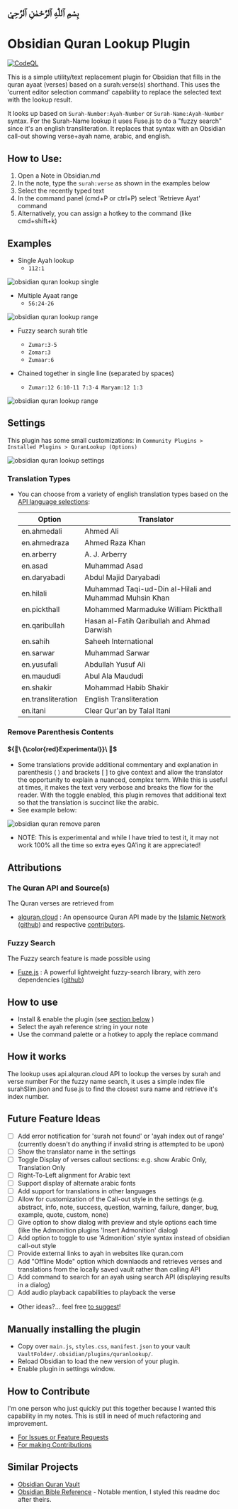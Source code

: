 ## بِسْمِ ٱللّٰهِ ٱلرَّحْمٰنِ ٱلرَّحِيْ
# Obsidian Quran Lookup Plugin
[![CodeQL](https://github.com/abuibrahim2/quranlookup/actions/workflows/codeql.yml/badge.svg)](https://github.com/abuibrahim2/quranlookup/actions/workflows/codeql.yml)


This is a simple utility/text replacement plugin for Obsidian that fills in the quran ayaat (verses) based on a surah:verse(s) shorthand. This uses the 'current editor selection command' capability to replace the selected text with the lookup result.

It looks up based on `Surah-Number:Ayah-Number` or `Surah-Name:Ayah-Number` syntax. For the Surah-Name lookup it uses Fuse.js to do a "fuzzy search" since it's an english transliteration. It replaces that syntax with an Obsidian call-out showing verse+ayah name, arabic, and english.

## How to Use:
1. Open a Note in Obsidian.md
2. In the note, type the `surah:verse` as shown in the examples below
3. Select the recently typed text 
4. In the command panel (cmd+P or ctrl+P) select 'Retrieve Ayat' command
5. Alternatively, you can assign a hotkey to the command (like cmd+shift+k)

## Examples
- Single Ayah lookup
  - `112:1`

![obsidian quran lookup single](/docs/quran-lookup-single.gif?raw=true)

- Multiple Ayaat range
  - `56:24-26`

![obsidian quran lookup range](/docs/quran-lookup-range.gif?raw=true)

- Fuzzy search surah title
  - `Zumar:3-5`
  - `Zomar:3`
  - `Zumaar:6`

- Chained together in single line (separated by spaces)
  - `Zumar:12 6:10-11 7:3-4 Maryam:12 1:3`

![obsidian quran lookup range](/docs/quran-lookup-chained.gif?raw=true)

## Settings
This plugin has some small customizations: in `Community Plugins > Installed Plugins > QuranLookup (Options)`

![obsidian quran lookup settings](/docs/settings.png?raw=true)

### Translation Types
- You can choose from a variety of english translation types based on the [API language selections](http://api.alquran.cloud/v1/edition/language/en):

  | Option | Translator |
  | ------------| ---------|
  | en.ahmedali | Ahmed Ali|
  | en.ahmedraza | Ahmed Raza Khan|
  | en.arberry | A. J. Arberry|
  | en.asad | Muhammad Asad|
  | en.daryabadi | Abdul Majid Daryabadi|
  | en.hilali | Muhammad Taqi-ud-Din al-Hilali and Muhammad Muhsin Khan|
  | en.pickthall | Mohammed Marmaduke William Pickthall|
  | en.qaribullah | Hasan al-Fatih Qaribullah and Ahmad Darwish|
  | en.sahih | Saheeh International|
  | en.sarwar | Muhammad Sarwar|
  | en.yusufali | Abdullah Yusuf Ali|
  | en.maududi | Abul Ala Maududi|
  | en.shakir | Mohammad Habib Shakir|
  | en.transliteration | English Transliteration|
  | en.itani | Clear Qur'an by Talal Itani |

### Remove Parenthesis Contents
#### ${🛑\ {\color{red}Experimental}}\ 🛑\$
- Some translations provide additional commentary and explanation in parenthesis ( ) and brackets \[ \] to give context and allow the translator the opportunity to explain a nuanced, complex term. While this is useful at times, it makes the text very verbose and breaks the flow for the reader. With the toggle enabled, this plugin removes that additional text so that the translation is succinct like the arabic. 
- See example below:

![obsidian quran remove paren](/docs/quran-lookup-remove-paren.png?raw=true)

- NOTE: This is experimental and while I have tried to test it, it may not work 100% all the time so extra eyes QA'ing it are appreciated!
## Attributions
### The Quran API and Source(s)
The Quran verses are retrieved from
- [alquran.cloud](https://alquran.cloud/api) : An opensource Quran API made by the [Islamic Network](https://islamic.network/) ([github](https://github.com/islamic-network)) and respective [contributors](https://alquran.cloud/contributors).
### Fuzzy Search
The Fuzzy search feature is made possible using
- [Fuze.js](https://fusejs.io/) : A powerful lightweight fuzzy-search library, with zero dependencies ([github](https://github.com/krisk/Fuse))
## How to use
- Install & enable the plugin (see [section below](#manually-installing-the-plugin) )
- Select the ayah reference string in your note
- Use the command palette or a hotkey to apply the replace command

## How it works
The lookup uses api.alquran.cloud API to lookup the verses by surah and verse number
For the fuzzy name search, it uses a simple index file surahSlim.json and fuse.js to find the closest sura name and retrieve it's index number.

## Future Feature Ideas
- [ ] Add error notification for 'surah not found' or 'ayah index out of range' (currently doesn't do anything if invalid string is attempted to be upon)
- [ ] Show the translator name in the settings
- [ ] Toggle Display of verses callout sections: e.g. show Arabic Only, Translation Only
- [ ] Right-To-Left alignment for Arabic text
- [ ] Support display of alternate arabic fonts
- [ ] Add support for translations in other languages 
- [ ] Allow for customization of the Call-out style in the settings (e.g. abstract, info, note, success, question, warning, failure, danger, bug, example, quote, custom, none)
- [ ] Give option to show dialog with preview and style options each time (like the Admonition plugins 'Insert Admonition' dialog)
- [ ] Add option to toggle to use 'Admonition' style syntax instead of obsidian call-out style
- [ ] Provide external links to ayah in websites like quran.com
- [ ] Add "Offline Mode" option which downlaods and retrieves verses and translations from the locally saved vault rather than calling API
- [ ] Add command to search for an ayah using search API (displaying results in a dialog)
- [ ] Add audio playback capabilities to playback the verse
- Other ideas?... feel free [to suggest](https://github.com/abuibrahim2/quranlookup/issues)!
## Manually installing the plugin

- Copy over `main.js`, `styles.css`, `manifest.json` to your vault `VaultFolder/.obsidian/plugins/quranlookup/`.
- Reload Obsidian to load the new version of your plugin.
- Enable plugin in settings window.

## How to Contribute
I'm one person who just quickly put this together because I wanted this capability in my notes. This is still in need of much refactoring and improvement.
- [For Issues or Feature Requests](https://github.com/abuibrahim2/quranlookup/issues)
- [For making Contributions](./CONTRIBUTING.md)

## Similar Projects
- [Obsidian Quran Vault](https://github.com/AmmarCodes/obsidian-quran-vault)
- [Obsidian Bible Reference](https://github.com/tim-hub/obsidian-bible-reference) - Notable mention, I styled this readme doc after theirs.
